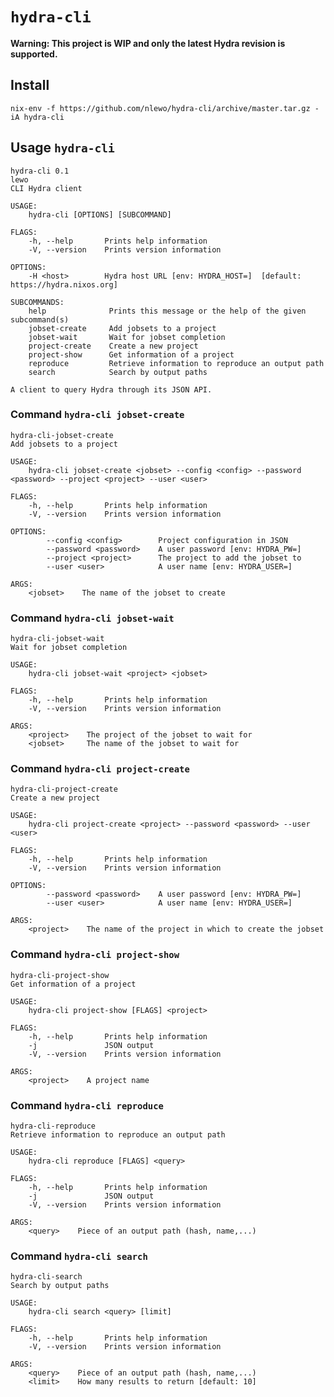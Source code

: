 # `hydra-cli`

**Warning: This project is WIP and only the latest Hydra revision is supported.**

## Install

    nix-env -f https://github.com/nlewo/hydra-cli/archive/master.tar.gz -iA hydra-cli


## Usage `hydra-cli`

    hydra-cli 0.1
    lewo
    CLI Hydra client
    
    USAGE:
        hydra-cli [OPTIONS] [SUBCOMMAND]
    
    FLAGS:
        -h, --help       Prints help information
        -V, --version    Prints version information
    
    OPTIONS:
        -H <host>        Hydra host URL [env: HYDRA_HOST=]  [default: https://hydra.nixos.org]
    
    SUBCOMMANDS:
        help              Prints this message or the help of the given subcommand(s)
        jobset-create     Add jobsets to a project
        jobset-wait       Wait for jobset completion
        project-create    Create a new project
        project-show      Get information of a project
        reproduce         Retrieve information to reproduce an output path
        search            Search by output paths
    
    A client to query Hydra through its JSON API.

### Command `hydra-cli jobset-create`

    hydra-cli-jobset-create 
    Add jobsets to a project
    
    USAGE:
        hydra-cli jobset-create <jobset> --config <config> --password <password> --project <project> --user <user>
    
    FLAGS:
        -h, --help       Prints help information
        -V, --version    Prints version information
    
    OPTIONS:
            --config <config>        Project configuration in JSON
            --password <password>    A user password [env: HYDRA_PW=]
            --project <project>      The project to add the jobset to
            --user <user>            A user name [env: HYDRA_USER=]
    
    ARGS:
        <jobset>    The name of the jobset to create

### Command `hydra-cli jobset-wait`

    hydra-cli-jobset-wait 
    Wait for jobset completion
    
    USAGE:
        hydra-cli jobset-wait <project> <jobset>
    
    FLAGS:
        -h, --help       Prints help information
        -V, --version    Prints version information
    
    ARGS:
        <project>    The project of the jobset to wait for
        <jobset>     The name of the jobset to wait for

### Command `hydra-cli project-create`

    hydra-cli-project-create 
    Create a new project
    
    USAGE:
        hydra-cli project-create <project> --password <password> --user <user>
    
    FLAGS:
        -h, --help       Prints help information
        -V, --version    Prints version information
    
    OPTIONS:
            --password <password>    A user password [env: HYDRA_PW=]
            --user <user>            A user name [env: HYDRA_USER=]
    
    ARGS:
        <project>    The name of the project in which to create the jobset

### Command `hydra-cli project-show`

    hydra-cli-project-show 
    Get information of a project
    
    USAGE:
        hydra-cli project-show [FLAGS] <project>
    
    FLAGS:
        -h, --help       Prints help information
        -j               JSON output
        -V, --version    Prints version information
    
    ARGS:
        <project>    A project name

### Command `hydra-cli reproduce`

    hydra-cli-reproduce 
    Retrieve information to reproduce an output path
    
    USAGE:
        hydra-cli reproduce [FLAGS] <query>
    
    FLAGS:
        -h, --help       Prints help information
        -j               JSON output
        -V, --version    Prints version information
    
    ARGS:
        <query>    Piece of an output path (hash, name,...)

### Command `hydra-cli search`

    hydra-cli-search 
    Search by output paths
    
    USAGE:
        hydra-cli search <query> [limit]
    
    FLAGS:
        -h, --help       Prints help information
        -V, --version    Prints version information
    
    ARGS:
        <query>    Piece of an output path (hash, name,...)
        <limit>    How many results to return [default: 10]

